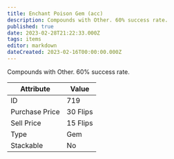 ```yaml
---
title: Enchant Poison Gem (acc)
description: Compounds with Other. 60% success rate.
published: true
date: 2023-02-28T21:22:33.000Z
tags: items
editor: markdown
dateCreated: 2023-02-16T00:00:00.000Z
---
```


Compounds with Other. 60% success rate.

|Attribute|Value|
|-|-|
|ID|719|
|Purchase Price|30 Flips|
|Sell Price|15 Flips|
|Type|Gem|
|Stackable|No|

